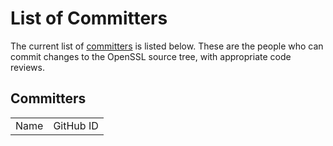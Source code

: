 # List of Committers

The current list of [committers](/policies/omc-bylaws.html#committers) is
listed below. These are the people who can commit changes to the OpenSSL
source tree, with appropriate code reviews.

## Committers

<table width="50%" summary="Committers">
<tr>
  <td wdith="50%">Name</td>
  <td wdith="50%">GitHub ID</td>
</tr>
<!--#include virtual="committers.inc" -->
</table>
